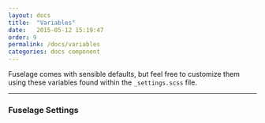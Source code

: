 ```yaml
---
layout: docs
title:  "Variables"
date:   2015-05-12 15:19:47
order: 9
permalink: /docs/variables
categories: docs component
---
```


Fuselage comes with sensible defaults, but feel free to customize them using these variables found within the `_settings.scss` file.

<hr>

### Fuselage Settings
